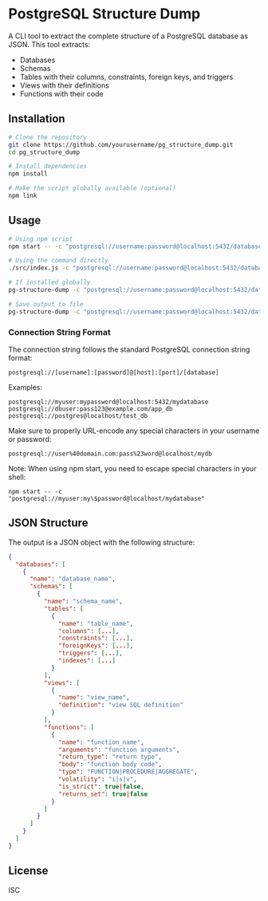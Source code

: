 # PostgreSQL Structure Dump

A CLI tool to extract the complete structure of a PostgreSQL database as JSON. This tool extracts:
- Databases
- Schemas
- Tables with their columns, constraints, foreign keys, and triggers
- Views with their definitions
- Functions with their code

## Installation

```bash
# Clone the repository
git clone https://github.com/yourusername/pg_structure_dump.git
cd pg_structure_dump

# Install dependencies
npm install

# Make the script globally available (optional)
npm link
```

## Usage

```bash
# Using npm script
npm start -- -c "postgresql://username:password@localhost:5432/database"

# Using the command directly
./src/index.js -c "postgresql://username:password@localhost:5432/database"

# If installed globally
pg-structure-dump -c "postgresql://username:password@localhost:5432/database"

# Save output to file
pg-structure-dump -c "postgresql://username:password@localhost:5432/database" -o output.json
```

### Connection String Format

The connection string follows the standard PostgreSQL connection string format:
```
postgresql://[username]:[password]@[host]:[port]/[database]
```

Examples:
```
postgresql://myuser:mypassword@localhost:5432/mydatabase
postgresql://dbuser:pass123@example.com/app_db
postgresql://postgres@localhost/test_db
```

Make sure to properly URL-encode any special characters in your username or password:
```
postgresql://user%40domain.com:pass%23word@localhost/mydb
```

Note: When using npm start, you need to escape special characters in your shell:
```
npm start -- -c "postgresql://myuser:my\$password@localhost/mydatabase"
```

## JSON Structure

The output is a JSON object with the following structure:

```json
{
  "databases": [
    {
      "name": "database_name",
      "schemas": [
        {
          "name": "schema_name",
          "tables": [
            {
              "name": "table_name",
              "columns": [...],
              "constraints": [...],
              "foreignKeys": [...],
              "triggers": [...],
              "indexes": [...]
            }
          ],
          "views": [
            {
              "name": "view_name",
              "definition": "view SQL definition"
            }
          ],
          "functions": [
            {
              "name": "function_name",
              "arguments": "function arguments",
              "return_type": "return type",
              "body": "function body code",
              "type": "FUNCTION|PROCEDURE|AGGREGATE",
              "volatility": "i|s|v",
              "is_strict": true|false,
              "returns_set": true|false
            }
          ]
        }
      ]
    }
  ]
}
```

## License

ISC